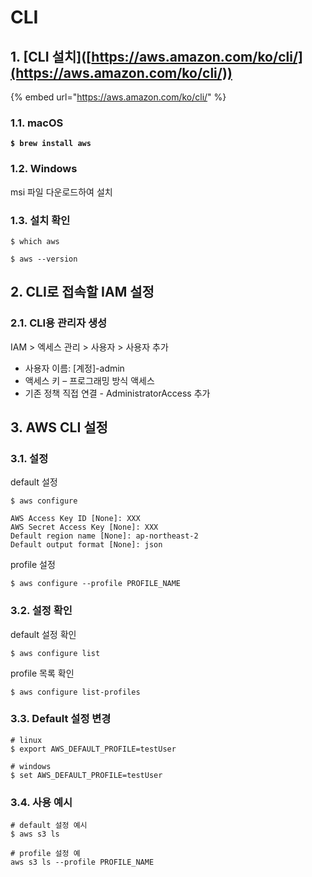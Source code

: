 # CLI

## 1. \[CLI 설치]\([https://aws.amazon.com/ko/cli/](https://aws.amazon.com/ko/cli/))

{% embed url="https://aws.amazon.com/ko/cli/" %}

### 1.1. macOS

<pre class="language-shell"><code class="lang-shell"><strong>$ brew install aws</strong></code></pre>

### 1.2. Windows

msi 파일 다운로드하여 설치

### 1.3. 설치 확인

```shell
$ which aws

$ aws --version
```

## 2. CLI로 접속할 IAM 설정

### 2.1. CLI용 관리자 생성

IAM > 엑세스 관리 > 사용자 > 사용자 추가

* 사용자 이름: \[계정]-admin
* 액세스 키 – 프로그래밍 방식 액세스
* 기존 정책 직접 연결 - AdministratorAccess 추가

## 3. AWS CLI 설정

### 3.1. 설정

default 설정

```shell
$ aws configure

AWS Access Key ID [None]: XXX
AWS Secret Access Key [None]: XXX
Default region name [None]: ap-northeast-2
Default output format [None]: json
```

profile 설정

```shell
$ aws configure --profile PROFILE_NAME
```

### 3.2. 설정 확인

default 설정 확인

```shell
$ aws configure list
```

profile 목록 확인

```shell
$ aws configure list-profiles
```

### 3.3. Default 설정 변경

```
# linux
$ export AWS_DEFAULT_PROFILE=testUser

# windows
$ set AWS_DEFAULT_PROFILE=testUser
```

### 3.4. 사용 예시

```shell
# default 설정 예시
$ aws s3 ls

# profile 설정 예
aws s3 ls --profile PROFILE_NAME
```
